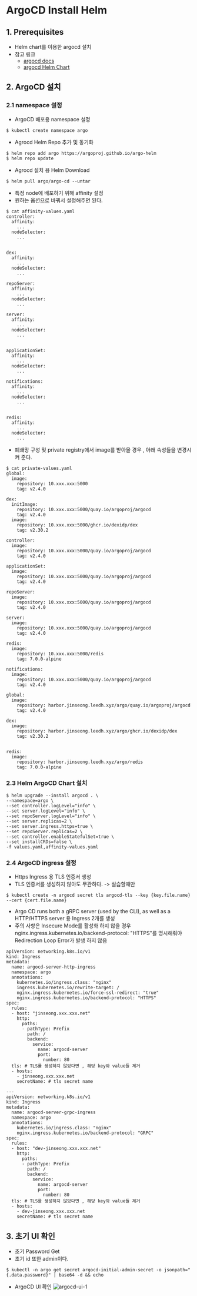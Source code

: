 
# ArgoCD Install Helm
## [](#prerequisites)1. Prerequisites

-   Helm chart를 이용한 argocd 설치
-   참고 링크
    -   [argocd docs](https://argo-cd.readthedocs.io/en/stable/)
    -   [argocd Helm Chart](https://github.com/argoproj/argo-helm/tree/master/charts/argo-cd)
   
## 2. ArgoCD 설치
### 2.1 namespace 설정
- ArgoCD 배포용 namespace 설정
```
$ kubectl create namespace argo
```

-   Agrocd Helm Repo 추가 및 동기화

```
$ helm repo add argo https://argoproj.github.io/argo-helm
$ helm repo update
```

-   Agrocd 설치 용 Helm Download

```
$ helm pull argo/argo-cd --untar
```
- 특정 node에 배포하기 위해 affinity 설정
- 원하는 옵션으로 바꿔서 설정해주면 된다.
```
$ cat affinity-values.yaml
controller:
  affinity:
    ...
  nodeSelector:
    ...


dex:
  affinity:
    ...
  nodeSelector:
    ...

repoServer:
  affinity:
    ...
  nodeSelector:
    ...

server:
  affinity:
    ...
  nodeSelector:
    ...


applicationSet:
  affinity:
    ...
  nodeSelector:
    ... 

notifications:
  affinity:
    ...
  nodeSelector:
    ...


redis:
  affinity:
    ...
  nodeSelector:
    ... 

```
- 폐쇄망 구성 및 private registry에서 image를 받아올 경우 , 아래 속성들을 변경시켜 준다.
```
$ cat private-values.yaml
global:
  image:
    repository: 10.xxx.xxx:5000
    tag: v2.4.0

dex:
  initImage:
    repository: 10.xxx.xxx:5000/quay.io/argoproj/argocd
    tag: v2.4.0
  image:
    repository: 10.xxx.xxx:5000/ghcr.io/dexidp/dex
    tag: v2.30.2

controller:
  image:
    repository: 10.xxx.xxx:5000/quay.io/argoproj/argocd
    tag: v2.4.0

applicationSet:
  image:
    repository: 10.xxx.xxx:5000/quay.io/argoproj/argocd
    tag: v2.4.0

repoServer:
  image:
    repository: 10.xxx.xxx:5000/quay.io/argoproj/argocd
    tag: v2.4.0

server:
  image:
    repository: 10.xxx.xxx:5000/quay.io/argoproj/argocd
    tag: v2.4.0

redis:
  image:
    repository: 10.xxx.xxx:5000/redis
    tag: 7.0.0-alpine

notifications:
  image:
    repository: 10.xxx.xxx:5000/quay.io/argoproj/argocd
    tag: v2.4.0
```
```
global:
  image:
    repository: harbor.jinseong.leedh.xyz/argo/quay.io/argoproj/argocd
    tag: v2.4.0

dex:
  image:
    repository: harbor.jinseong.leedh.xyz/argo/ghcr.io/dexidp/dex
    tag: v2.30.2


redis:
  image:
    repository: harbor.jinseong.leedh.xyz/argo/redis
    tag: 7.0.0-alpine

```

### 2.3 Helm ArgoCD Chart 설치
```
$ helm upgrade --install argocd . \
--namespace=argo \
--set controller.logLevel="info" \
--set server.logLevel="info" \
--set repoServer.logLevel="info" \
--set server.replicas=2 \
--set server.ingress.https=true \
--set repoServer.replicas=2 \
--set controller.enableStatefulSet=true \
--set installCRDs=false \
-f values.yaml,affinity-values.yaml
```

### 2.4 ArgoCD ingress 설정
-   Https Ingress 용 TLS 인증서 생성
- TLS 인증서를 생성하지 않아도 무관하다. -> 실습할때만

```
$ kubectl create -n argocd secret tls argocd-tls --key {key.file.name} --cert {cert.file.name}
```

-   Argo CD runs both a gRPC server (used by the CLI), as well as a HTTP/HTTPS server 용 Ingress 2개를 생성
-   주의 사항은 Insecure Mode를 활성화 하지 않을 경우 nginx.ingress.kubernetes.io/backend-protocol: "HTTPS"를 명시해줘야 Redirection Loop Error가 발생 하지 않음
```
apiVersion: networking.k8s.io/v1
kind: Ingress
metadata:
  name: argocd-server-http-ingress
  namespace: argo
  annotations:
    kubernetes.io/ingress.class: "nginx"
    ingress.kubernetes.io/rewrite-target: /
    nginx.ingress.kubernetes.io/force-ssl-redirect: "true"
    nginx.ingress.kubernetes.io/backend-protocol: "HTTPS"
spec:
  rules:
  - host: "jinseong.xxx.xxx.net"
    http:
      paths:
      - pathType: Prefix
        path: /
        backend:
          service:
            name: argocd-server
            port:
              number: 80
  tls: # TLS를 생성하지 않았다면 , 해당 key와 value들 제거
  - hosts:
    - jinseong.xxx.xxx.net
    secretName: # tls secret name

---
apiVersion: networking.k8s.io/v1
kind: Ingress
metadata:
  name: argocd-server-grpc-ingress
  namespace: argo
  annotations:
    kubernetes.io/ingress.class: "nginx"
    nginx.ingress.kubernetes.io/backend-protocol: "GRPC"
spec:
  rules:
  - host: "dev-jinseong.xxx.xxx.net"
    http:
      paths:
      - pathType: Prefix
        path: /
        backend:
          service:
            name: argocd-server
            port:
              number: 80
  tls: # TLS를 생성하지 않았다면 , 해당 key와 value들 제거
  - hosts:
    - dev-jinseong.xxx.xxx.net
    secretName: # tls secret name
```
## 3. 초기 UI 확인
- 초기 Password Get
- 초기 id 또한 admin이다.
```
$ kubectl -n argo get secret argocd-initial-admin-secret -o jsonpath="{.data.password}" | base64 -d && echo
```
-  ArgoCD UI 확인
![argocd-ui-1][argo-ui-1]

  

[argo-ui-1]:./images/argo-ui-1.PNG
